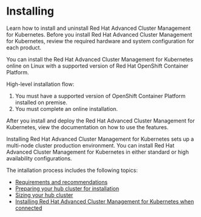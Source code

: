 # Installing

Learn how to install and uninstall Red Hat Advanced Cluster Management for Kubernetes. Before you install Red Hat Advanced Cluster Management for Kubernetes, review the required hardware and system configuration for each product.

You can install the Red Hat Advanced Cluster Management for Kubernetes online on Linux with a supported version of Red Hat OpenShift Container Platform.

High-level installation flow:

1. You must have a supported version of OpenShift Container Platform installed on premise.
2. You must complete an online installation.

After you install and deploy the Red Hat Advanced Cluster Management for Kubernetes, view the documentation on how to use the features. 

Installing Red Hat Advanced Cluster Management for Kubernetes sets up a multi-node cluster production environment. You can install Red Hat Advanced Cluster Management for Kubernetes in either standard or high availability configurations.

The intallation process includes the following topics:

- [Requirements and recommendations](install/requirements.md)
- [Preparing your hub cluster for installation](install/prep.md)
- [Sizing your hub cluster](install/plan_capacity.md)
- [Installing Red Hat Advanced Cluster Management for Kubernetes when connected](install/install_connected.md)
